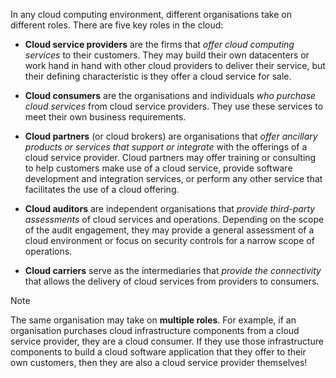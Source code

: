 In any cloud computing environment, different organisations take on different roles. There are five key roles in the cloud:

- **Cloud service providers** are the firms that *offer cloud computing services* to their customers. They may build their own datacenters or work hand in hand with other cloud providers to deliver their service, but their defining characteristic is they offer a cloud service for sale.
  
- **Cloud consumers** are the organisations and individuals *who purchase cloud services* from cloud service providers. They use these services to meet their own business requirements.
  
- **Cloud partners** (or cloud brokers) are organisations that *offer ancillary products or services that support or integrate* with the offerings of a cloud service provider. Cloud partners may offer training or consulting to help customers make use of a cloud service, provide software development and integration services, or perform any other service that facilitates the use of a cloud offering.
  
- **Cloud auditors** are independent organisations that *provide third-party assessments* of cloud services and operations. Depending on the scope of the audit engagement, they may provide a general assessment of a cloud environment or focus on security controls for a narrow scope of operations.
  
- **Cloud carriers** serve as the intermediaries that *provide the connectivity* that allows the delivery of cloud services from providers to consumers.

>[!note] 
>The same organisation may take on **multiple roles**. For example, if an organisation purchases cloud infrastructure components from a cloud service provider, they are a cloud consumer. If they use those infrastructure components to build a cloud software application that they offer to their own customers, then they are also a cloud service provider themselves!

